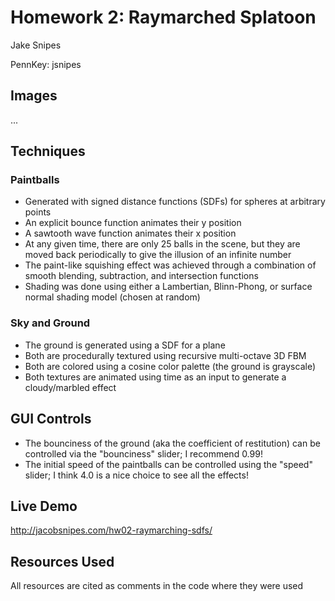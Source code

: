 # Homework 2: Raymarched Splatoon
Jake Snipes

PennKey: jsnipes

## Images
...

## Techniques
### Paintballs
- Generated with signed distance functions (SDFs) for spheres at arbitrary points
- An explicit bounce function animates their y position
- A sawtooth wave function animates their x position
- At any given time, there are only 25 balls in the scene, but they are moved back periodically to give the illusion of an infinite number
- The paint-like squishing effect was achieved through a combination of smooth blending, subtraction, and intersection functions
- Shading was done using either a Lambertian, Blinn-Phong, or surface normal shading model (chosen at random)

### Sky and Ground
- The ground is generated using a SDF for a plane
- Both are procedurally textured using recursive multi-octave 3D FBM
- Both are colored using a cosine color palette (the ground is grayscale)
- Both textures are animated using time as an input to generate a cloudy/marbled effect

## GUI Controls
- The bounciness of the ground (aka the coefficient of restitution) can be controlled via the "bounciness" slider; I recommend 0.99!
- The initial speed of the paintballs can be controlled using the "speed" slider; I think 4.0 is a nice choice to see all the effects!

## Live Demo
http://jacobsnipes.com/hw02-raymarching-sdfs/

## Resources Used
All resources are cited as comments in the code where they were used

